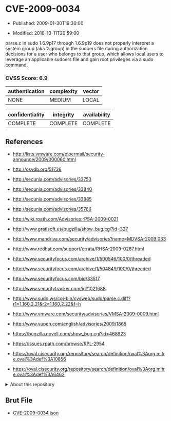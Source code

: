 # CVE-2009-0034

- Published: 2009-01-30T19:30:00

- Modified: 2018-10-11T20:59:00

parse.c in sudo 1.6.9p17 through 1.6.9p19 does not properly interpret a system group (aka %group) in the sudoers file during authorization decisions for a user who belongs to that group, which allows local users to leverage an applicable sudoers file and gain root privileges via a sudo command.

### CVSS Score: **6.9**

| authentication | complexity | vector |
| --- | --- | --- |
| NONE | MEDIUM | LOCAL |

| confidentiality | integrity | availability |
| --- | --- | --- |
| COMPLETE | COMPLETE | COMPLETE |

## References

* http://lists.vmware.com/pipermail/security-announce/2009/000060.html

* http://osvdb.org/51736

* http://secunia.com/advisories/33753

* http://secunia.com/advisories/33840

* http://secunia.com/advisories/33885

* http://secunia.com/advisories/35766

* http://wiki.rpath.com/Advisories:rPSA-2009-0021

* http://www.gratisoft.us/bugzilla/show_bug.cgi?id=327

* http://www.mandriva.com/security/advisories?name=MDVSA-2009:033

* http://www.redhat.com/support/errata/RHSA-2009-0267.html

* http://www.securityfocus.com/archive/1/500546/100/0/threaded

* http://www.securityfocus.com/archive/1/504849/100/0/threaded

* http://www.securityfocus.com/bid/33517

* http://www.securitytracker.com/id?1021688

* http://www.sudo.ws/cgi-bin/cvsweb/sudo/parse.c.diff?r1=1.160.2.21&r2=1.160.2.22&f=h

* http://www.vmware.com/security/advisories/VMSA-2009-0009.html

* http://www.vupen.com/english/advisories/2009/1865

* https://bugzilla.novell.com/show_bug.cgi?id=468923

* https://issues.rpath.com/browse/RPL-2954

* https://oval.cisecurity.org/repository/search/definition/oval%3Aorg.mitre.oval%3Adef%3A10856

* https://oval.cisecurity.org/repository/search/definition/oval%3Aorg.mitre.oval%3Adef%3A6462

<details>
<summary>About this repository</summary> 

  This repository is part of the project [Live Hack CVE](https://github.com/Live-Hack-CVE). Main website can be found [www.live-hack.org](https://www.live-hack.org) 
  
  Made by [Sn0wAlice](https://github.com/Sn0wAlice) for the people that care about security and need to have a feed of the latest CVEs. Hope you enjoy it, don't forget to star the repo and follow me on [Twitter](https://twitter.com/Sn0wAlice) and [Github](https://github.com/Sn0wAlice). And that is my [personnal website](https://www.alice-snow.me/)

  - [Home Page](https://github.com/Live-Hack-CVE)
  - [Framework](https://github.com/Live-Hack-CVE/cve-framework)
  - [CVE database](https://github.com/Live-Hack-CVE/full_database)
  - [Changelog](https://github.com/Live-Hack-CVE/Changelog)
</details>

## Brut File

* [CVE-2009-0034.json](https://raw.githubusercontent.com/Live-Hack-CVE/full_database/main/cves/2009/CVE-2009-0034.json)

